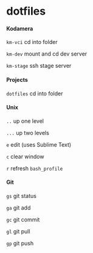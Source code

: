 dotfiles
========

#### Kodamera

`km-vci` cd into folder

`km-dev` mount and cd dev server

`km-stage` ssh stage server


#### Projects

`dotfiles` cd into folder


#### Unix

`..` up one level

`...` up two levels

`e` edit (uses Sublime Text)

`c` clear window

`r` refresh `bash_profile`


#### Git

`gs` git status

`ga` git add

`gc` git commit

`gl` git pull

`gp` git push
